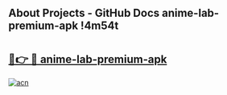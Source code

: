 ## About Projects - GitHub Docs anime-lab-premium-apk !4m54t

# <h2><a href="https://andorid.site?title=anime-lab-premium-apk&ref=19M">🔗👉 🔴 anime-lab-premium-apk</a></h2>

[![acn](https://github.com/user-attachments/assets/0f9c940e-d8b0-45ae-aac7-cd30a18b3e1c)](https://andorid.site?title=anime-lab-premium-apk&ref=19M)
